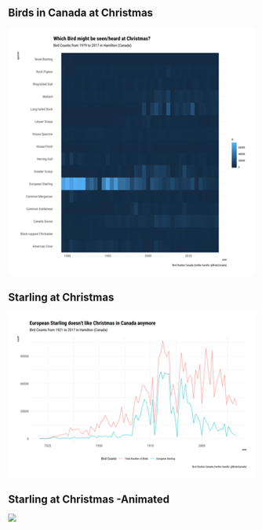Birds in Canada at Christmas
------------------------------
![](birds.png)


Starling at Christmas
------------------------------
![](starling.png)

Starling at Christmas -Animated
------------------------------
![](starling-animated.gif)
